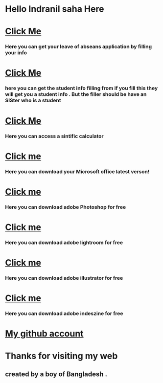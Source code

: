 # Hello Indranil saha Here 
# [ Click Me ](https://indranilsaha84.github.io/application) 
### Here you can get your leave of abseans application by filling your info
# [ Click Me ](https://indranilsaha84.github.io/sealf%201)
### here you can get the student info filling from if you fill this they will get you a student info . But the filler should be have an SISter who is a student
# [ Click Me ](https://indranilsaha84.github.io/sintific%20calculator.html)
### Here you can access a sintific calculator 
# [ Click me ](https://config.office.com/deploymentsettings)
### Here you can download your Microsoft office latest verson!
# [ Click me ](https://softzar.com/adobe-photoshop-cc-2022-free-download/)
### Here you can download adobe Photoshop for free
# [ Click me ](https://softzar.com/adobe-lightroom-classic-2022/)
### Here you can download adobe lightroom for free
# [ Click me ](https://softzar.com/adobe-illustrator-cc-2022/)
### Here you can download adobe illustrator for free
# [ Click me ](https://softzar.com/adobe-indesign-2022-free-download/)
### Here you can download adobe indeszine for free
# [ My github account ](https://github.com/Indranilsaha84)
# Thanks for visiting my web
## created by a boy of Bangladesh .
